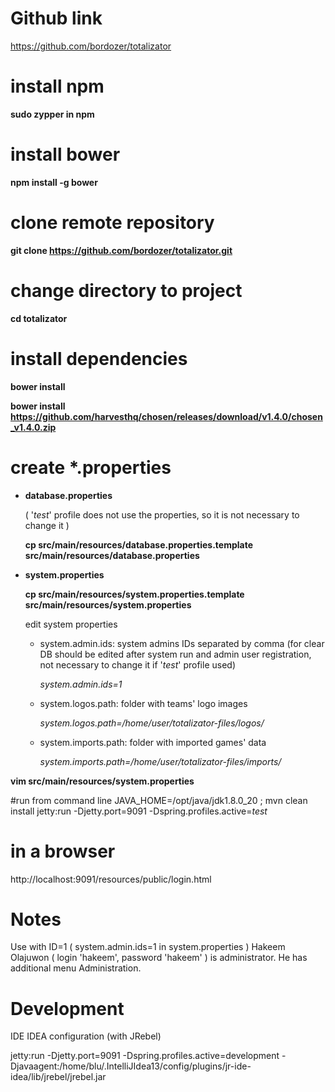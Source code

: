 # Github link
https://github.com/bordozer/totalizator

# install npm
**sudo zypper in npm**

# install bower
**npm install -g bower**

# clone remote repository
**git clone https://github.com/bordozer/totalizator.git**

# change directory to project
**cd totalizator**

# install dependencies
**bower install**

**bower install https://github.com/harvesthq/chosen/releases/download/v1.4.0/chosen_v1.4.0.zip**

# create *.properties
- **database.properties**

	( '*test*' profile does not use the properties, so it is not necessary to change it )

	**cp src/main/resources/database.properties.template src/main/resources/database.properties**

- **system.properties**

	**cp src/main/resources/system.properties.template src/main/resources/system.properties**

	edit system properties

	- system.admin.ids:		system admins IDs separated by comma (for clear DB should be edited after system run and admin user registration, not necessary to change it if '*test*' profile used)

		*system.admin.ids=1*

 	- system.logos.path: 	folder with teams' logo images

		*system.logos.path=/home/user/totalizator-files/logos/*

	- system.imports.path:	folder with imported games' data

		*system.imports.path=/home/user/totalizator-files/imports/*

**vim src/main/resources/system.properties**

#run from command line
JAVA_HOME=/opt/java/jdk1.8.0_20 ; mvn clean install jetty:run -Djetty.port=9091 -Dspring.profiles.active=*test*

# in a browser
http://localhost:9091/resources/public/login.html

# Notes
Use with ID=1 ( system.admin.ids=1 in system.properties ) Hakeem Olajuwon ( login 'hakeem', password 'hakeem' ) is administrator. He has additional menu Administration.



# Development
IDE IDEA configuration (with JRebel)

jetty:run -Djetty.port=9091 -Dspring.profiles.active=development -Djavaagent:/home/blu/.IntelliJIdea13/config/plugins/jr-ide-idea/lib/jrebel/jrebel.jar


